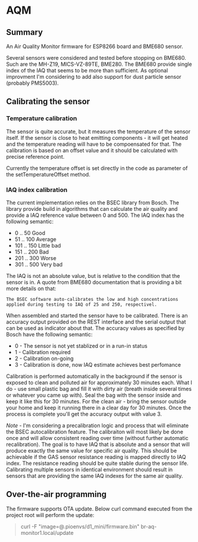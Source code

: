# AQM
## Summary

An Air Quality Monitor firmware for ESP8266 board and BME680 sensor.

Several sensors were considered and tested before stopping on BME680. Such are the MH-Z19, MICS-VZ-89TE, BME280. The BME680 provide single index of the IAQ that seems to be more than sufficient. As optional improvment I'm considering to add also support for dust particle sensor (probably PMS5003).


## Calibrating the sensor

### Temperature calibration

The sensor is quite accurate, but it measures the temperature of the sensor itself. If the sensor is close to heat emitting components - it will get heated and the temperature reading will have to be compoensated for that. The calibration is based on an offset value and it should be calculated with precise reference point.

Currently the temperature offset is set directly in the code as parameter of the setTemperatureOffset method.

### IAQ index calibration

The current implementation relies on the BSEC library from Bosch. The library provide build in algorithms that can calculate the air quality and provide a IAQ reference value between 0 and 500. The IAQ index has the following semantic:
* 0 .. 50 Good
* 51 .. 100 Average
* 101 .. 150 Little bad
* 151 .. 200 Bad
* 201 .. 300 Worse
* 301 .. 500 Very bad

The IAQ is not an absolute value, but is relative to the condition that the sensor is in. A quote from BME680 documentation that is providing a bit more details on that:

```
The BSEC software auto-calibrates the low and high concentrations applied during testing to IAQ of 25 and 250, respectivel.
```

When assembled and started the sensor have to be calibrated. There is an accuracy output provided on the REST interface and the serial output that can be used as indicator about that. The accuracy values as specified by Bosch have the following semantic:
* 0 - The sensor is not yet stablized or in a run-in status
* 1 - Calibration required
* 2 - Calibration on-going
* 3 - Calibration is done, now IAQ estimate achieves best perfomance

Calibration is performed automatically in the background if the sensor is exposed to clean and polluted air for approximately 30 minutes each. What I do - use small plastic bag and fill it with dirty air (breath inside several times or whatever you came up with). Seal the bag with the sensor inside and keep it like this for 30 minutes. For the clean air - bring the sensor outside your home and keep it running there in a clear day for 30 minutes. Once the process is complete you'll get the accuracy output with value 3.

*Note* - I'm considering a precalibration logic and process that will eliminate the BSEC autocalibration feature. The calibraiton will most likely be done once and will allow consistent reading over time (without further automatic recalibration). The goal is to have IAQ that is absolute and a sensor that will produce exactly the same value for specific air quality. This should be achievable if the GAS sensor resistance reading is mapped directly to IAQ index. The resistance reading should be quite stable during the sensor life. Calibrating multiple sensors in identical environment should result in sensors that are providing the same IAQ indexes for the same air quality.

## Over-the-air programming

The firmware supports OTA update. Below curl command executed from the project root will perform the update:
> curl -F "image=@.pioenvs/d1_mini/firmware.bin" br-aq-monitor1.local/update
